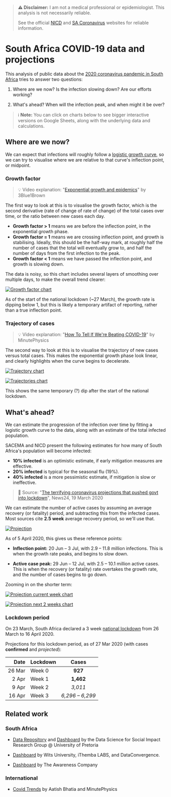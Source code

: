 > **⚠️ Disclaimer:** I am not a medical professional or epidemiologist.
> This analysis is not necessarily reliable.
>
> See the official [NICD] and [SA Coronavirus] websites for reliable information.

[NICD]: http://www.nicd.ac.za/
[SA Coronavirus]: https://sacoronavirus.co.za/

# South Africa COVID-19 data and projections

This analysis of public data about the [2020 coronavirus pandemic in South Africa] tries to answer two questions:

[2020 coronavirus pandemic in South Africa]: https://en.wikipedia.org/wiki/2020_coronavirus_pandemic_in_South_Africa

1. Where are we now? Is the infection slowing down? Are our efforts working?

2. What's ahead? When will the infection peak, and when might it be over?


> ℹ️ **Note:** You can click on charts below to see bigger interactive versions on Google Sheets,
> along with the underlying data and calculations.


## Where are we now?

We can expect that infections will roughly follow a [logistic growth curve],
so we can try to visualise where we are relative to that curve's inflection point, or midpoint.

[logistic growth curve]: https://calculus.subwiki.org/wiki/Logistic_function


### Growth factor

> 💡️ Video explanation: "[Exponential growth and epidemics]" by 3Blue1Brown

[Exponential growth and epidemics]: https://www.youtube.com/watch?v=Kas0tIxDvrg

The first way to look at this is to visualise the growth factor,
which is the second derivative (rate of change of rate of change) of the total cases over time,
or the ratio between new cases each day.

* **Growth factor > 1** means we are before the inflection point, in the exponential growth phase.
* **Growth factor = 1** means we are crossing inflection point, and growth is stabilising.
  Ideally, this should be the half-way mark, at roughly half the number of cases that the total will eventually grow to,
  and half the number of days from the first infection to the peak.
* **Growth factor < 1** means we have passed the inflection point, and growth is slowing down.

The data is noisy, so this chart includes several layers of smoothing over multiple days,
to make the overall trend clearer:

[![Growth factor chart]][Growth factor sheet]

[Growth factor chart]: https://docs.google.com/spreadsheets/d/e/2PACX-1vRXZDdEQoIMZ6Jvx_5He7SUCUAXAVdi5fcX0kOepif2403AKugwHZRz5PZ65VBzptsDdEyzJmF_k6Ie/pubchart?oid=759993482&format=image
[Growth factor sheet]: https://docs.google.com/spreadsheets/d/1zJC06iokpJ65-ZdJCgqCAIgpYpUTwOlpcxI_27wTtn8/edit#gid=1190480589

As of the start of the national lockdown (~27 March), the growth rate is dipping below 1,
but this is likely a temporary artifact of reporting, rather than a true inflection point.


### Trajectory of cases

> 💡️ Video explanation: "[How To Tell If We're Beating COVID-19]" by MinutePhysics

[How To Tell If We're Beating COVID-19]: https://www.youtube.com/watch?v=54XLXg4fYsc

The second way to look at this is to visualise the trajectory of new cases versus total cases.
This makes the exponential growth phase look linear, and clearly highlights when the curve begins to decelerate.

[![Trajectory chart]][Trajectory sheet]

[Trajectory chart]: https://docs.google.com/spreadsheets/d/e/2PACX-1vRXZDdEQoIMZ6Jvx_5He7SUCUAXAVdi5fcX0kOepif2403AKugwHZRz5PZ65VBzptsDdEyzJmF_k6Ie/pubchart?oid=1380291220&format=image
[Trajectory sheet]: https://docs.google.com/spreadsheets/d/1zJC06iokpJ65-ZdJCgqCAIgpYpUTwOlpcxI_27wTtn8/edit#gid=1534720164

[![Trajectories chart]][Trajectories sheet]

[Trajectories chart]: https://docs.google.com/spreadsheets/d/e/2PACX-1vRXZDdEQoIMZ6Jvx_5He7SUCUAXAVdi5fcX0kOepif2403AKugwHZRz5PZ65VBzptsDdEyzJmF_k6Ie/pubchart?oid=1965891821&format=image
[Trajectories sheet]: https://docs.google.com/spreadsheets/d/1zJC06iokpJ65-ZdJCgqCAIgpYpUTwOlpcxI_27wTtn8/edit#gid=1589648313

This shows the same temporary (?) dip after the start of the national lockdown.


## What's ahead?

We can estimate the progression of the infection over time by fitting a logistic growth curve to the data,
along with an estimate of the total infected population.

SACEMA and NICD present the following estimates for how many of South Africa's population will become infected:

* **10% infected** is an optimistic estimate, if early mitigation measures are effective.
* **20% infected** is typical for the seasonal flu (19%).
* **40% infected** is a more pessimistic estimate, if mitigation is slow or ineffective.

> 📰️ Source:
> "[The terrifying coronavirus projections that pushed govt into lockdown](https://www.news24.com/SouthAfrica/News/exclusive-the-terrifying-coronavirus-projections-that-pushed-government-into-lockdown-action-20200319)",
> News24, 19 March 2020

We can estimate the number of active cases by assuming an average recovery (or fatality) period,
and subtracting this from the infected cases.
Most sources cite **2.5 week** average recovery period, so we'll use that.

[![Projection]][Projection sheet]

[Projection]: https://docs.google.com/spreadsheets/d/e/2PACX-1vRXZDdEQoIMZ6Jvx_5He7SUCUAXAVdi5fcX0kOepif2403AKugwHZRz5PZ65VBzptsDdEyzJmF_k6Ie/pubchart?oid=719594516&format=image
[Projection sheet]: https://docs.google.com/spreadsheets/d/1zJC06iokpJ65-ZdJCgqCAIgpYpUTwOlpcxI_27wTtn8/edit#gid=1060653400

As of 5 April 2020, this gives us these reference points:

* **Inflection point:** 20 Jun – 3 Jul, with 2.9 – 11.8 million infections.
  This is when the growth rate peaks, and begins to slow down.

* **Active case peak:** 29 Jun – 12 Jul, with 2.5 – 10.1 million active cases.
  This is when the recovery (or fatality) rate overtakes the growth rate,
  and the number of cases begins to go down.

Zooming in on the shorter term:

[![Projection current week chart]][Projection current week sheet]

[Projection current week chart]: https://docs.google.com/spreadsheets/d/e/2PACX-1vRXZDdEQoIMZ6Jvx_5He7SUCUAXAVdi5fcX0kOepif2403AKugwHZRz5PZ65VBzptsDdEyzJmF_k6Ie/pubchart?oid=1121253821&format=image
[Projection current week sheet]: https://docs.google.com/spreadsheets/d/1zJC06iokpJ65-ZdJCgqCAIgpYpUTwOlpcxI_27wTtn8/edit#gid=649467783

[![Projection next 2 weeks chart]][Projection next 2 weeks sheet]

[Projection next 2 weeks chart]: https://docs.google.com/spreadsheets/d/e/2PACX-1vRXZDdEQoIMZ6Jvx_5He7SUCUAXAVdi5fcX0kOepif2403AKugwHZRz5PZ65VBzptsDdEyzJmF_k6Ie/pubchart?oid=765685532&format=image
[Projection next 2 weeks sheet]: https://docs.google.com/spreadsheets/d/1zJC06iokpJ65-ZdJCgqCAIgpYpUTwOlpcxI_27wTtn8/edit#gid=2143156717

### Lockdown period

On 23 March, South Africa declared a 3 week [national lockdown] from 26 March to 16 April 2020.

[national lockdown]: https://en.wikipedia.org/wiki/2020_coronavirus_pandemic_in_South_Africa#National_lockdown

Projections for this lockdown period, as of 27 Mar 2020 (with cases **confirmed** and _projected_):

| Date   | Lockdown |       Cases       |
|-------:|----------|:-----------------:|
| 26 Mar | Week 0   |      **927**      |
|  2 Apr | Week 1   |     **1,462**     |
|  9 Apr | Week 2   |      _3,011_      |
| 16 Apr | Week 3   |  _6,296 – 6,299_  |


## Related work

### South Africa

* [Data Repository](https://github.com/dsfsi/covid19za) and
  [Dashboard](https://bitly.com/covid19za-dash)
  by the Data Science for Social Impact Research Group @ University of Pretoria

* [Dashboard](https://datastudio.google.com/u/0/reporting/15817068-62f2-4101-8e0f-385e2ddd9326/page/wI9JB)
  by Wits University, iThemba LABS, and DataConvergence.

* [Dashboard](https://health.hydra.africa/) by The Awareness Company

### International

* [Covid Trends](https://aatishb.com/covidtrends/) by Aatish Bhatia and MinutePhysics

